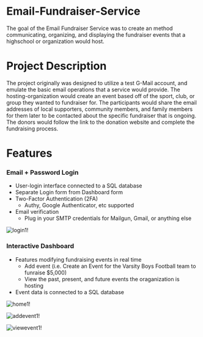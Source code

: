 # Email-Fundraiser-Service

The goal of the Email Fundraiser Service was to create an method communicating, organizing, and displaying the fundraiser events that a highschool 
or organization would host.

# Project Description
The project originally was designed to utilize a test G-Mail account, and emulate the basic email operations that a service would provide. The 
hosting-organization would create an event based off of the sport, club, or group they wanted to fundraiser for. The participants would share the
email addresses of local supporters, community members, and family members for them later to be contacted about the specific fundraiser that is 
ongoing. The donors would follow the link to the donation website and complete the fundraising process.

# Features
### Email + Password Login
  - User-login interface connected to a SQL database
  - Separate Login form from Dashboard form
- Two-Factor Authentication (2FA)
  - Authy, Google Authenticator, etc supported
- Email verification
  - Plug in your SMTP credentials for Mailgun, Gmail, or anything else
  
![login1!](https://user-images.githubusercontent.com/43658901/187299106-1679dadb-ee97-405c-a895-c9a6e513a045.PNG)
  
### Interactive Dashboard
- Features modifying fundraising events in real time
  - Add event (i.e. Create an Event for the Varsity Boys Football team to funraise $5,000)
  - View the past, present, and future events the oraganization is hosting
- Event data is connected to a SQL database




![home1!](https://user-images.githubusercontent.com/43658901/187299788-2d0c0dcf-ea6c-4b87-b487-691563915118.PNG)

![addevent1!](https://user-images.githubusercontent.com/43658901/187299814-9e475f35-14ec-4c2c-bd87-5e928bd7721c.PNG)

![viewevent1!](https://user-images.githubusercontent.com/43658901/187299839-0934f52c-b14e-481e-9fd5-ada67c31cf94.PNG)
